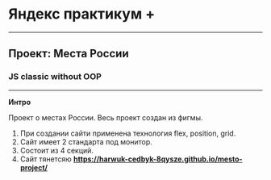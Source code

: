 # Яндекс практикум +

---

## Проект: Места России
### JS classic without OOP

---

**Интро**

Проект о местах России.
Весь проект создан из фигмы.

1. При создании сайти применена технология flex, position, grid.
2. Сайт имеет 2 стандарта под монитор.
3. Состоит из 4 секций.
4. Сайт тянетсяю
   **https://harwuk-cedbyk-8qysze.github.io/mesto-project/**
